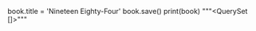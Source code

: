 
book.title = 'Nineteen Eighty-Four'
book.save()
print(book) 
"""<QuerySet [<nineteen eighty four>]>"""